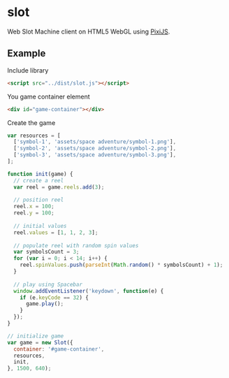 # slot
Web Slot Machine client on HTML5 WebGL using [PixiJS](https://www.pixijs.com).

## Example
Include library
````html
<script src="../dist/slot.js"></script>
````
You game container element
````html
<div id="game-container"></div>
````
Create the game
````javascript
var resources = [
  ['symbol-1', 'assets/space adventure/symbol-1.png'],
  ['symbol-2', 'assets/space adventure/symbol-2.png'],
  ['symbol-3', 'assets/space adventure/symbol-3.png'],
];

function init(game) {
  // create a reel
  var reel = game.reels.add(3);
  
  // position reel
  reel.x = 100;
  reel.y = 100;
  
  // initial values
  reel.values = [1, 1, 2, 3];
  
  // populate reel with random spin values
  var symbolsCount = 3;
  for (var i = 0; i < 14; i++) {
    reel.spinValues.push(parseInt(Math.random() * symbolsCount) + 1);
  }
  
  // play using Spacebar
  window.addEventListener('keydown', function(e) {
    if (e.keyCode == 32) {
      game.play();
    }
  });
}

// initialize game
var game = new Slot({
  container: '#game-container',
  resources,
  init,
}, 1500, 640);
````
